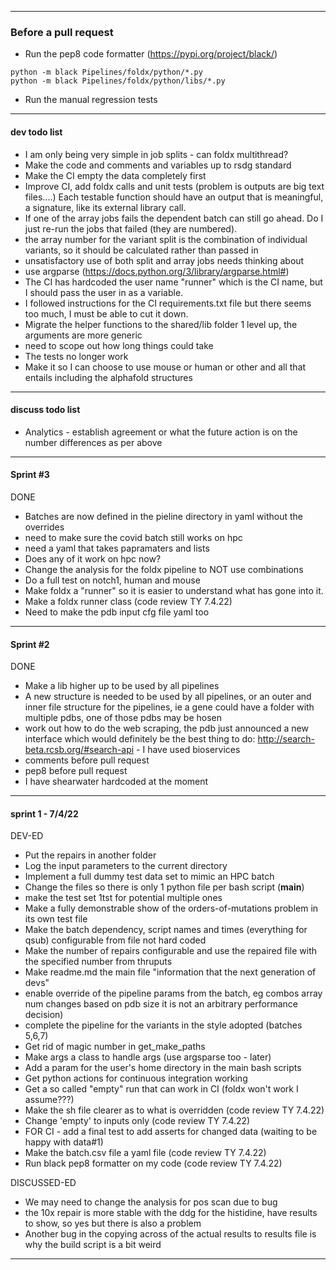 ---------------------------------------------------------------------------
### Before a pull request
- Run the pep8 code formatter (https://pypi.org/project/black/)
```
python -m black Pipelines/foldx/python/*.py
python -m black Pipelines/foldx/python/libs/*.py
```
- Run the manual regression tests

---------------------------------------------------------------------------
#### dev todo list
- I am only being very simple in job splits - can foldx multithread?
- Make the code and comments and variables up to rsdg standard
- Make the CI empty the data completely first
- Improve CI, add foldx calls and unit tests (problem is outputs are big text files....) Each testable function should have an output that is meaningful, a signature, like its external library call.
- If one of the array jobs fails the dependent batch can still go ahead. Do I just re-run the jobs that failed (they are numbered).
- the array number for the variant split is the combination of individual variants, so it should be calculated rather than passed in
- unsatisfactory use of both split and array jobs needs thinking about
- use argparse (https://docs.python.org/3/library/argparse.html#)
- The CI has hardcoded the user name "runner" which is the CI name, but I should pass the user in as a variable.
- I followed instructions for the CI requirements.txt file but there seems too much, I must be able to cut it down.
- Migrate the helper functions to the shared/lib folder 1 level up, the arguments are more generic
- need to scope out how long things could take
- The tests no longer work 
- Make it so I can choose to use mouse or human or other and all that entails including the alphafold structures

---------------------------------------------------------------------------
#### discuss todo list 
- Analytics - establish agreement or what the future action is on the number differences as per above

-------------------------------------------------------------------
#### Sprint #3
DONE
- Batches are now defined in the pieline directory in yaml without the overrides
- need to make sure the covid batch still works on hpc
- need a yaml that takes papramaters and lists
- Does any of it work on hpc now?
- Change the analysis for the foldx pipeline to NOT use combinations
- Do a full test on notch1, human and mouse
- Make foldx a "runner" so it is easier to understand what has gone into it.
- Make a foldx runner class (code review TY 7.4.22)
- Need to make the pdb input cfg file yaml too
-------------------------------------------------------------------
#### Sprint #2
DONE
- Make a lib higher up to be used by all pipelines
- A new structure is needed to be used by all pipelines, or an outer and inner file structure for the pipelines, ie a gene could have a folder with multiple pdbs, one of those pdbs may be hosen
- work out how to do the web scraping, the pdb just announced a new interface which would definitely be the best thing to do: http://search-beta.rcsb.org/#search-api - I have used bioservices
- comments before pull request
- pep8 before pull request
- I have shearwater hardcoded at the moment
--------------------------------------------------------------------------
#### sprint 1 - 7/4/22
DEV-ED
- Put the repairs in another folder
- Log the input parameters to the current directory
- Implement a full dummy test data set to mimic an HPC batch
- Change the files so there is only 1 python file per bash script (__main__)
- make the test set 1tst for potential multiple ones
- Make a fully demonstrable show of the orders-of-mutations problem in its own test file
- Make the batch dependency, script names and times (everything for qsub) configurable from file not hard coded
- Make the number of repairs configurable and use the repaired file with the specified number from thruputs
- Make readme.md the main file "information that the next generation of devs"
- enable override of the pipeline params from the batch, eg combos array num changes based on pdb size it is not an arbitrary 
performance decision)
- complete the pipeline for the variants in the style adopted (batches 5,6,7)
- Get rid of magic number in get_make_paths
- Make args a class to handle args (use argsparse too - later)
- Add a param for the user's home directory in the main bash scripts
- Get python actions for continuous integration working
- Get a so called "empty" run that can work in CI (foldx won't work I assume???)
- Make the sh file clearer as to what is overridden (code review TY 7.4.22)
- Change 'empty' to inputs only (code review TY 7.4.22)
- FOR CI - add a final test to add asserts for changed data (waiting to be happy with data#1)
- Make the batch.csv file a yaml file (code review TY 7.4.22)
- Run black pep8 formatter on my code (code review TY 7.4.22)

DISCUSSED-ED
- We may need to change the analysis for pos scan due to bug
- the 10x repair is more stable with the ddg for the histidine, have results to show, so yes but there is also a problem
- Another bug in the copying across of the actual results to results file is why the build script is a bit weird
---------------------------------------------------------------------------
